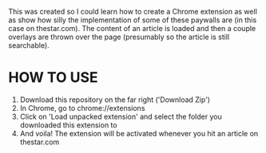This was created so I could learn how to create a Chrome extension as well as show how silly the implementation of some of these paywalls are (in this case on thestar.com). 
The content of an article is loaded and then a couple overlays are thrown over the page (presumably so the article is still searchable).

HOW TO USE
====================

1. Download this repository on the far right ('Download Zip')
2. In Chrome, go to chrome://extensions
3. Click on 'Load unpacked extension' and select the folder you downloaded this extension to
4. And voila! The extension will be activated whenever you hit an article on thestar.com
